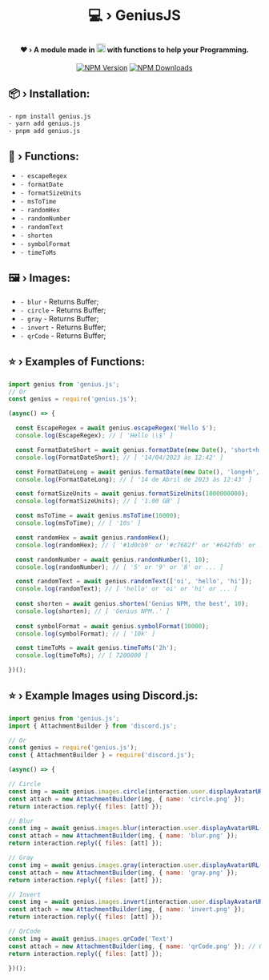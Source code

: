 # <p align="center">💻 › GeniusJS</p> 

#### <div align="center">❤ › A module made in <img src="https://cdn.jsdelivr.net/gh/devicons/devicon/icons/javascript/javascript-original.svg" width="18" height="18"/> with functions to help your Programming.</div>

<div align="center">
  <p>
    <a href="https://www.npmjs.com/package/genius.js"><img src="https://img.shields.io/npm/v/genius.js?maxAge=3600" alt="NPM Version" /></a>
    <a href="https://www.npmjs.com/package/genius.js"><img src="https://img.shields.io/npm/dt/genius.js?maxAge=3600" alt="NPM Downloads" /></a>
  </p>
</div>

## 📦 › Installation:

```sh
- npm install genius.js
- yarn add genius.js
- pnpm add genius.js
```

## 🧰 › Functions:

- `- escapeRegex`
- `- formatDate`
- `- formatSizeUnits`
- `- msToTime`
- `- randomHex`
- `- randomNumber`
- `- randomText`
- `- shorten`
- `- symbolFormat`
- `- timeToMs`

## 🖼️ › Images:

- `- blur` - Returns Buffer; 
- `- circle` - Returns Buffer; 
- `- gray` - Returns Buffer; 
- `- invert` - Returns Buffer; 
- `- qrCode` - Returns Buffer; 

## ⭐ › Examples of Functions:

```js
import genius from 'genius.js'; 
// Or
const genius = require('genius.js');

(async() => {

  const EscapeRegex = await genius.escapeRegex('Hello $');
  console.log(EscapeRegex); // [ 'Hello \\$' ]

  const FormatDateShort = await genius.formatDate(new Date(), 'short+h');
  console.log(FormatDateShort); // [ '14/04/2023 às 12:42' ]

  const FormatDateLong = await genius.formatDate(new Date(), 'long+h', '+');
  console.log(FormatDateLong); // [ '14 de Abril de 2023 às 12:43' ]

  const formatSizeUnits = await genius.formatSizeUnits(1000000000);
  console.log(formatSizeUnits); // [ '1.00 GB' ]

  const msToTime = await genius.msToTime(10000);
  console.log(msToTime); // [ '10s' ]

  const randomHex = await genius.randomHex();
  console.log(randomHex); // [ '#1d0cb9' or '#c7682f' or '#642fdb' or ... ]

  const randomNumber = await genius.randomNumber(1, 10);
  console.log(randomNumber); // [ '5' or '9' or '8' or ... ]

  const randomText = await genius.randomText(['oi', 'hello', 'hi']);
  console.log(randomText); // [ 'hello' or 'oi' or 'hi' or ... ]
  
  const shorten = await genius.shorten('Genius NPM, the best', 10);
  console.log(shorten); // [ 'Genius NPM..' ]
  
  const symbolFormat = await genius.symbolFormat(10000);
  console.log(symbolFormat); // [ '10k' ]

  const timeToMs = await genius.timeToMs('2h');
  console.log(timeToMs); // [ 7200000 ]

})();
```


## ⭐ › Example Images using Discord.js:

```js
import genius from 'genius.js';
import { AttachmentBuilder } from 'discord.js';

// Or
const genius = require('genius.js');
const { AttachmentBuilder } = require('discord.js');

(async() => {

// Circle
const img = await genius.images.circle(interaction.user.displayAvatarURL())
const attach = new AttachmentBuilder(img, { name: 'circle.png' });
return interaction.reply({ files: [att] });

// Blur
const img = await genius.images.blur(interaction.user.displayAvatarURL()) // Level (Current 5) Option: .blur(interaction.user.displayAvatarURL(), 1)
const attach = new AttachmentBuilder(img, { name: 'blur.png' });
return interaction.reply({ files: [att] });

// Gray
const img = await genius.images.gray(interaction.user.displayAvatarURL())
const attach = new AttachmentBuilder(img, { name: 'gray.png' });
return interaction.reply({ files: [att] });

// Invert
const img = await genius.images.invert(interaction.user.displayAvatarURL())
const attach = new AttachmentBuilder(img, { name: 'invert.png' });
return interaction.reply({ files: [att] });

// QrCode
const img = await genius.images.qrCode('Text')
const attach = new AttachmentBuilder(img, { name: 'qrCode.png' }); // Qr Options (Current: Bg-#FFFFFF, Color-#000000): .qrCode('Text', { background: "#FF887F", color: "#FFFFFF" })
return interaction.reply({ files: [att] });

})();
```
